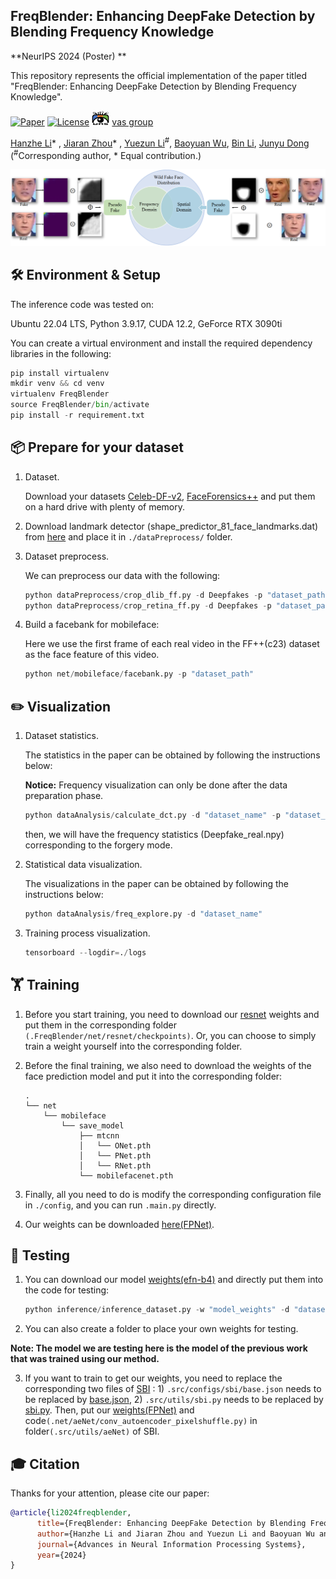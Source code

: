 ## FreqBlender: Enhancing DeepFake Detection by Blending Frequency Knowledge

**NeurIPS 2024 (Poster) **

This repository represents the official implementation of the paper titled "FreqBlender: Enhancing DeepFake Detection by Blending Frequency Knowledge".

[![Paper](https://img.shields.io/badge/arXiv-PDF-b31b1b)](https://arxiv.org/abs/2404.13872) [![License](https://img.shields.io/badge/License-CC%20BY%204.0-lightgrey)](https://creativecommons.org/licenses/by/4.0/)  [<img src="./logo.png" alt="Logo" style="zoom:7%;" />](https://yuezunli.github.io/ligroup/) [vas group](https://yuezunli.github.io/ligroup/)

[Hanzhe Li](https://lihanzhe.github.io)* , [Jiaran Zhou](https://jiaranzhou.github.io)* , [Yuezun Li](https://yuezunli.github.io)<sup>#</sup>, [Baoyuan Wu](https://sites.google.com/site/baoyuanwu2015/), [Bin Li](http://ceie.szu.edu.cn/info/1017/1064.htm), [Junyu Dong](https://it.ouc.edu.cn/djy/main.htm) (<sup>#</sup>Corresponding author, * Equal contribution.)

![](./overview.png)



## 🛠️ Environment & Setup

The inference code was tested on:

Ubuntu 22.04 LTS, Python 3.9.17,  CUDA 12.2, GeForce RTX 3090ti



You can create a virtual environment and install the required dependency libraries in the following:

```python
pip install virtualenv
mkdir venv && cd venv
virtualenv FreqBlender
source FreqBlender/bin/activate
pip install -r requirement.txt
```



## 📦 Prepare for your dataset

1. Dataset.

   Download your datasets  [Celeb-DF-v2](https://github.com/yuezunli/celeb-deepfakeforensics), [FaceForensics++](https://github.com/ondyari/FaceForensics) and put them on a hard drive with plenty of memory.

2. Download landmark detector (shape_predictor_81_face_landmarks.dat) from [here](https://github.com/codeniko/shape_predictor_81_face_landmarks) and place it in `./dataPreprocess/` folder.  
3. Dataset preprocess.

   We can preprocess our data with the following:

   ```python
   python dataPreprocess/crop_dlib_ff.py -d Deepfakes -p "dataset_path"
   python dataPreprocess/crop_retina_ff.py -d Deepfakes -p "dataset_path"
   ```
   
4. Build a facebank for mobileface:

   Here we use the first frame of each real video in the FF++(c23) dataset as the face feature of this video.

   ```python
   python net/mobileface/facebank.py -p "dataset_path"
   ```

## ✏️ Visualization

 1. Dataset statistics.

    The statistics in the paper can be obtained by following the instructions below:

    **Notice:** Frequency visualization can only be done after the data preparation phase.

    ```python
    python dataAnalysis/calculate_dct.py -d "dataset_name" -p "dataset_path"
    ```

    then,  we will have the frequency statistics (Deepfake_real.npy) corresponding to the forgery mode.

 2. Statistical data visualization.

    The visualizations in the paper can be obtained by following the instructions below:
    
    ```python
    python dataAnalysis/freq_explore.py -d "dataset_name"
    ```

3. Training process visualization.

    ```python
    tensorboard --logdir=./logs
    ```


## 🏋️ Training

1.  Before you start training, you need to download our [resnet](https://pan.baidu.com/s/1wMX31nhz5V7JWnfdJtR_WQ?pwd=5tpd) weights and put them in the corresponding folder `(.FreqBlender/net/resnet/checkpoints)`. Or, you can choose to simply train a weight yourself into the corresponding folder. 

2. Before the final training, we also need to download the weights of the face prediction model and put it into the corresponding folder: 

   ```
   .
   └── net
       └── mobileface
           └── save_model
               ├── mtcnn
               │   └── ONet.pth
               │   └── PNet.pth
               │   └── RNet.pth
               └── mobilefacenet.pth
   ```

   

3. Finally, all you need to do is modify the corresponding configuration file in `./config`, and you can run `.main.py` directly.

4. Our weights can be downloaded [here(FPNet)](https://pan.baidu.com/s/1wMX31nhz5V7JWnfdJtR_WQ?pwd=5tpd).


## 🏃 Testing

1. You can download our model [weights(efn-b4)](https://pan.baidu.com/s/1wMX31nhz5V7JWnfdJtR_WQ?pwd=5tpd) and directly put them into the code for testing:

   ```python
   python inference/inference_dataset.py -w "model_weights" -d "dataset_name"
   ```

2. You can also create a folder to place your own weights for testing.

**Note: The model we are testing here is the model of the previous work that was trained using our method.**


3. If you want to train to get our weights, you need to replace the corresponding two files of [SBI](https://github.com/mapooon/SelfBlendedImages?tab=readme-ov-file) : 1) `.src/configs/sbi/base.json` needs to be replaced by [base.json](https://pan.baidu.com/s/1wMX31nhz5V7JWnfdJtR_WQ?pwd=5tpd), 2) `.src/utils/sbi.py` needs to be replaced by [sbi.py](https://pan.baidu.com/s/1wMX31nhz5V7JWnfdJtR_WQ?pwd=5tpd). Then, put our [weights(FPNet)](https://pan.baidu.com/s/1wMX31nhz5V7JWnfdJtR_WQ?pwd=5tpd) and code`(.net/aeNet/conv_autoencoder_pixelshuffle.py)` in folder`(.src/utils/aeNet)` of SBI.

## 🎓 Citation

Thanks for your attention, please cite our paper:

```bibtex
@article{li2024freqblender,
      title={FreqBlender: Enhancing DeepFake Detection by Blending Frequency Knowledge},
      author={Hanzhe Li and Jiaran Zhou and Yuezun Li and Baoyuan Wu and Bin Li and Junyu Dong},
      journal={Advances in Neural Information Processing Systems},
      year={2024}
}
```
